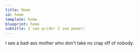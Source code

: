 ```yaml
---
title: Home
id: home
template: home
blueprint: home
subtitle: I see pride! I see power!
---
```

I see a bad-ass mother who don't take no crap off of nobody.
